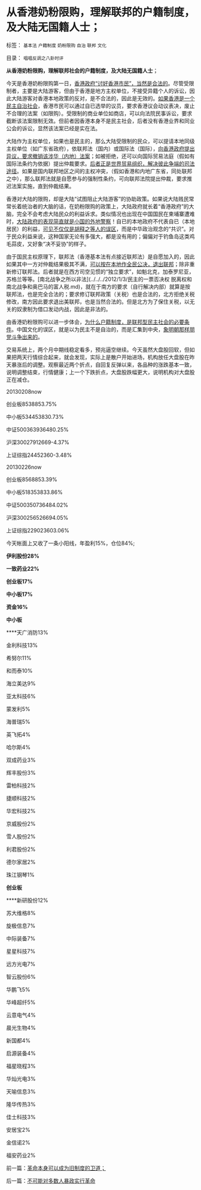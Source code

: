 # 从香港奶粉限购，理解联邦的户籍制度，及大陆无国籍人士；

标签： `基本法` `户籍制度` `奶粉限购` `自治` `联邦` `文化` 

目录： `唱唱反调之八卦时评`

**从香港奶粉限购，理解联邦社会的户籍制度，及大陆无国籍人士**；

今天是香港奶粉限购第一日，[香港政府“讨好香港市民”，当然是合法的](../../../2013/2/18/香港政府无能，选了最笨的“奶粉限购”.md)。尽管受限制者，主要是大陆游客，但由于香港是地方主权单位，不接受异籍个人的诉讼，因此大陆游客对香港本地政策的反对，是不合法的，因此是无效的。[如果香港是一个民主自治社会](../../../2013/2/18/香港不民主，也不自由，资本主义程度不高.md)，香港市民可以通过自已选举的议员，要求香港议会动议表决，废止不合理的法案（如限购）。受限制的商业单位如商店，可以向法院民事诉讼，要求截断该法案限制无效。但前者因香港本身不是民主社会，后者没有香港业界和同业公会的诉讼，显然该法案已经是实在法。

大陆作为主权单位，如果也是民主的，那么大陆受限制的民众，可以提请本地同级主权单位（如广东省政府），依联邦法（国内）或国际法（国际），[向香港政府提出异议，要求撤销该涉华（内地）法案](../../../2010/10/26/国以民为本，民以国为家；反悔“国际法”.md)；如被拒绝，还可以向国际贸易法庭（假如有国际法条约为依据）提出仲裁要求。[后者正是世界贸易组织，解决彼此争端的司法途径](../../../2012/12/5/中国文化缺乏国际常识，“我们都是希腊人！”.md)。如果是国内联邦地区之间的主权冲突，（假如香港和内地广东省，同处联邦之中），那么联邦法就是自愿参与的强制性条约，可向联邦法院提出仲裁，要求推迟法案实施，直到仲裁结果。

香港对大陆的限购，却是大陆“试图阻止大陆游客”的协助政策。如果说大陆贱民常常长着统治者的大脑的话，在奶粉限购的政策上，大陆政府就长着“香港政府”的大脑，完全不会考虑大陆民众的利益诉求。类似情况也出现在中国国民在柬埔寨遭难时，[大陆政府的表现简直就是小国的外地警察](../../../2012/10/29/伟大朋友的相片，钓鱼岛，夷部侍郎的得道多助.md)！自已的本地政府不代表自已（本地居民）的利益，[可见不仅仅是胡释之等人的误区](../../../2013/2/18/薛兆丰先生的法家暴政，胡释之先生“自治即民粹”.md)，而是中华政治观念的“共识”。对于民众利益来说，这种国家无论有多强大，都是没有用的；偏偏对于钓鱼岛这类鸡毛蒜皮，又好象“决不妥协”的样子。

由于国民主权原理下，联邦法（香港基本法有点接近联邦法）是自愿加入的，因此如果其中一方对仲裁结果极其不满，[可以按在本地作全民公决，退出联邦](../../../2012/11/27/资本主义就是逃离公有制传统的历史.md)；除非重新修订联邦法。后者就是在西方司空见惯的“独立要求”，如魁北克，加泰罗尼亚，苏格兰等等。[南北战争之所以非法](../../../2012/1/3/民主的一票否决权 脱离权和南北战争和奥巴马的富人税.md)，就在于南方的要求（自行解决内部）就算是按联邦法，也是完全合法的；要求修订联邦政策（关税）也是合法的，北方拒绝关税修改，南方因此要求退出美联邦，也是当然合法的。但是北方为了保住关税，以无关的奴隶制为借口发动内战，因此是非法的。

由香港奶粉限购可以进一步体会，[为什么户籍制度，是联邦型民主社会的必要条件](../../../2010/3/6/为户籍制度正名，是民主启蒙的关键一环.md)。中国文化的误区，就是以为民主不是自治的，而是汇集到中央，[象明朝那样朋党斗争出来的](../../../2013/2/28/明朝体制把任何“革命，改革”都融进了人民群众的汪洋大海.md)。

交易系统上，两个月中期线稳定看多，预兆逼空继续。今天虽然大盘股回软，但如果把两天行情综合起来，就会发现，实际上是散户开始进场，机构放任大盘股在昨天暴涨后的调整。观察最近两个折点，自回复反弹以来，各品种的涨跌基本一致，说明调整结束，行情健康；上一个下跌折点，大盘股跌幅更大，说明机构对大盘股正在减仓。

20130208now

创业板8538853.75%

中小板534453830.73%

中证500363936480.25%

沪深30027912669-4.37%

上证综指24452360-3.48%

20130226now

创业板8568853.39%

中小板518353833.86%

中证500350736484.02%

沪深300256526694.05%

上证综指229023603.06%

今天帐面上又收了一条小阳线，年盈利15%，仓位84%;

**伊利股份28%**

**一致药业22%**

**创业板17%**

**中小板17%**

**资金16%**

**中小板**

****天广消防13%

金利科技13%

希努尔11%

和而泰10%

海立美达9%

亚太科技6%

蒙发利5%

海普瑞5%

英飞拓4%

哈尔斯4%

双成药业3%

辉丰股份3%

雷柏科技2%

捷顺科技2%

华宏科技2%

京威股份2%

雪人股份2%

利君股份2%

德尔家居2%

珠江钢琴1%

**创业板**

****新研股份12%

苏大维格8%

旋极信息7%

中际装备7%

星星科技7%

远方光电7%

智云股份6%

华鹏飞5%

华峰超纤5%

云意电气4%

晨光生物4%

新国都4%

启源装备4%

福星晓程3%

华灿光电3%

天喻信息3%

隆华传热3%

佳士科技3%

安居宝2%

金信诺2%

福安药业2%

前一篇：[革命本身可以成为旧制度的卫道；](../../../2013/3/1/革命本身可以成为旧制度的卫道；.md)

后一篇：[不可能对多数人暴政实行革命](../../../2013/3/2/不可能对多数人暴政实行革命.md)